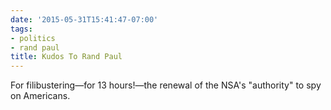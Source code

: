 ```yaml
---
date: '2015-05-31T15:41:47-07:00'
tags:
- politics
- rand paul
title: Kudos To Rand Paul
---
```


For filibustering&mdash;for 13 hours!&mdash;the renewal of the NSA's "authority" to spy on Americans.
